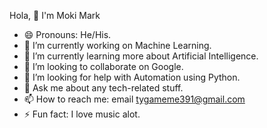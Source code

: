 Hola, 👋 I'm Moki Mark

- 😄 Pronouns: He/His.
- 🔭 I’m currently working on Machine Learning.
- 🌱 I’m currently learning more about Artificial Intelligence.
- 👯 I’m looking to collaborate on Google.
- 🤔 I’m looking for help with Automation using Python.
- 💬 Ask me about any tech-related stuff.
- 📫 How to reach me: email tygameme391@gmail.com
- ⚡ Fun fact: I love music alot.

